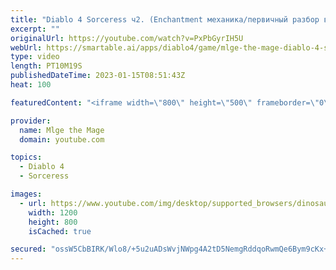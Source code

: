 ```yaml
---
title: "Diablo 4 Sorceress ч2. (Enchantment механика/первичный разбор ветки талантов фрост билда)"
excerpt: ""
originalUrl: https://youtube.com/watch?v=PxPbGyrIH5U
webUrl: https://smartable.ai/apps/diablo4/game/mlge-the-mage-diablo-4-sorceress-2-enchantment-/
type: video
length: PT10M19S
publishedDateTime: 2023-01-15T08:51:43Z
heat: 100

featuredContent: "<iframe width=\"800\" height=\"500\" frameborder=\"0\" src=\"https://www.youtube.com/embed/PxPbGyrIH5U\" allow=\"accelerometer; autoplay; encrypted-media; gyroscope; picture-in-picture\" allowfullscreen></iframe>"

provider:
  name: Mlge the Mage
  domain: youtube.com

topics:
  - Diablo 4
  - Sorceress

images:
  - url: https://www.youtube.com/img/desktop/supported_browsers/dinosaur.png
    width: 1200
    height: 800
    isCached: true

secured: "ossW5CbBIRK/Wlo8/+5u2uADsWvjNWpg4A2tD5NemgRddqoRwmQe6Bym9cKx+vCjWAzhk3VqSf4VjP+kiTYl1gFk3iSRSfv08b2mlHrGzTLP81RxqeHGOkMXTk1ZMZKZPaSadqKU2aXbvUk6vLtENtlns8C+/fBRWTsUl5++o4GNyL/s5xpCFETTZtLKfvCfjXlJ37yXP6X9MWQjL5lwtG4/YqySeHm4pzegLQNl2QhZfSVCHvw4UI2TYeVY00gIuyR6hcVCsBKK7vhPmHn0d0L0/FD3o6QrDBFdILKItmlFrYar4qtlYSPuSDNMvuKAi09ym4l1rcf4eXk44QZXsaSpVv6N0mYyq8vfGKDitYcybEiAckMzzUPoVN/yIPvzjFzJB7tgPBKFaj51v/xpfg==;cHsl0A9EXAPCCPDJcR/+EA=="
---
```


